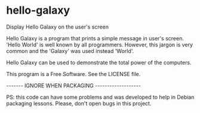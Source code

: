 hello-galaxy
============

Display Hello Galaxy on the user's screen

Hello Galaxy is a program that prints a simple message in user's screen. 'Hello World' is
well known by all programmers. However, this jargon is very common and the 'Galaxy' was
used instead 'World'.

Hello Galaxy can be used to demonstrate the total power of the computers.

This program is a Free Software. See the LICENSE file.





------- IGNORE WHEN PACKAGING -------------------

PS: this code can have some problems and was developed to help in Debian
    packaging lessons. Please, don't open bugs in this project.


